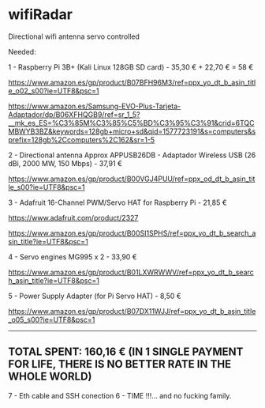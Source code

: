 # wifiRadar
Directional wifi antenna servo controlled


Needed:

1 - Raspberry Pi 3B+ (Kali Linux 128GB SD card) - 35,30 € + 22,70 € = 58 €

  https://www.amazon.es/gp/product/B07BFH96M3/ref=ppx_yo_dt_b_asin_title_o02_s00?ie=UTF8&psc=1
  
  https://www.amazon.es/Samsung-EVO-Plus-Tarjeta-Adaptador/dp/B06XFHQGB9/ref=sr_1_5?__mk_es_ES=%C3%85M%C3%85%C5%BD%C3%95%C3%91&crid=6TQCMBWYB3BZ&keywords=128gb+micro+sd&qid=1577723191&s=computers&sprefix=128gb%2Ccomputers%2C162&sr=1-5
  
  
2 - Directional antenna 
  Approx APPUSB26DB - Adaptador Wireless USB (26 dBi, 2000 MW, 150 Mbps) - 37,91 €
  
  https://www.amazon.es/gp/product/B00VGJ4PUU/ref=ppx_od_dt_b_asin_title_s00?ie=UTF8&psc=1
  
  
3 - Adafruit 16-Channel PWM/Servo HAT for Raspberry Pi - 21,85 €

  https://www.adafruit.com/product/2327
  
  https://www.amazon.es/gp/product/B00SI1SPHS/ref=ppx_yo_dt_b_search_asin_title?ie=UTF8&psc=1
  
  
4 - Servo engines MG995 x 2 - 33,90 €

  https://www.amazon.es/gp/product/B01LXWRWWV/ref=ppx_yo_dt_b_search_asin_title?ie=UTF8&psc=1
  
  
5 - Power Supply Adapter (for Pi Servo HAT) - 8,50 €

  https://www.amazon.es/gp/product/B07DX11WJJ/ref=ppx_yo_dt_b_asin_title_o05_s00?ie=UTF8&psc=1


-------------------------------------------------------------------------------------------------
TOTAL SPENT: 160,16 € (IN 1 SINGLE PAYMENT FOR LIFE, THERE IS NO BETTER RATE IN THE WHOLE WORLD)
-------------------------------------------------------------------------------------------------
7 - Eth cable and SSH conection
6 - TIME !!!... and no fucking family.


  
  
  
